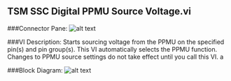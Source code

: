## **TSM SSC Digital PPMU Source Voltage.vi**
###Connector Pane:
![alt text](/Instrument%20Control/Digital/PPMU/TSM%20SSC%20Digital%20PPMU%20Source%20Voltage.vic.png "TSM SSC Digital PPMU Source Voltage.vi connector pane")

###VI Description:
Starts sourcing voltage from the PPMU on the specified pin(s) and pin group(s). This VI automatically selects the PPMU function. Changes to PPMU source settings do not take effect until you call this VI.
a

###Block Diagram:
![alt text](/Instrument%20Control/Digital/PPMU/TSM%20SSC%20Digital%20PPMU%20Source%20Voltage.vid.png "TSM SSC Digital PPMU Source Voltage.vi block diagram")
